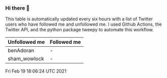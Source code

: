 ### Hi there 👋

This table is automatically updated every six hours with a list of Twitter users who have followed me and unfollowed me. I used Github Actions, the Twitter API, and the python package tweepy to automate this workflow.

| Unfollowed me |  Followed me |
| --- | --- |
|benAdoran|-|
|sham_wowlock|-|
Fri Feb 19 18:06:24 UTC 2021
